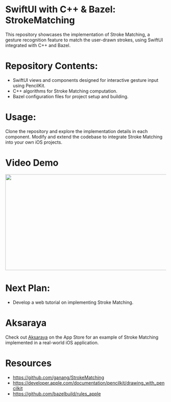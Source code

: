 # SwiftUI with C++ & Bazel: StrokeMatching

This repository showcases the implementation of Stroke Matching, a gesture recognition feature to match the user-drawn strokes, using SwiftUI integrated with C++ and Bazel.

# Repository Contents:

- SwiftUI views and components designed for interactive gesture input using PencilKit.
- C++ algorithms for Stroke Matching computation.
- Bazel configuration files for project setup and building.

# Usage:
Clone the repository and explore the implementation details in each component. Modify and extend the codebase to integrate Stroke Matching into your own iOS projects.

# Video Demo
<img src="" width="600" height="300" />

# Next Plan:
- Develop a web tutorial on implementing Stroke Matching.

# Aksaraya
Check out [Aksaraya](https://apps.apple.com/id/app/aksaraya-aksara-jawa/id1536319329) on the App Store for an example of Stroke Matching implemented in a real-world iOS application.

# Resources
- https://github.com/ganang/StrokeMatching
- https://developer.apple.com/documentation/pencilkit/drawing_with_pencilkit
- https://github.com/bazelbuild/rules_apple
